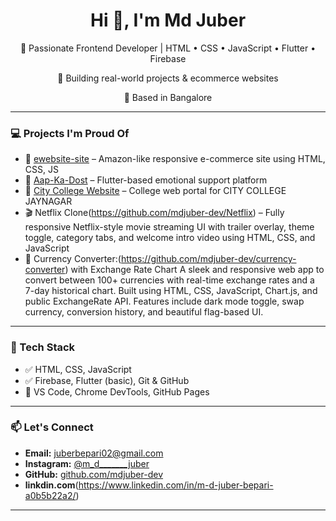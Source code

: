 <h1 align="center">Hi 👋, I'm Md Juber</h1>
<p align="center">🚀 Passionate Frontend Developer | HTML • CSS • JavaScript • Flutter • Firebase</p>
<p align="center">💼 Building real-world projects & ecommerce websites</p>
<p align="center">📍 Based in Bangalore</p>

---

### 💻 Projects I'm Proud Of

- 🛒 [ewebsite-site](https://github.com/mdjuber-dev/ewebsite-site) – Amazon-like responsive e-commerce site using HTML, CSS, JS  
- 💬 [Aap-Ka-Dost](https://github.com/mdjuber-dev/Aap-Ka-Dost) – Flutter-based emotional support platform  
- 🏫 [City College Website](https://github.com/mdjuber-dev/city-college-website) – College web portal for CITY COLLEGE JAYNAGAR
- 🎬 Netflix Clone(https://github.com/mdjuber-dev/Netflix) – Fully responsive Netflix-style movie streaming UI with trailer overlay, theme toggle, category tabs, and welcome intro video using HTML, CSS, and JavaScript
- 💱 Currency Converter:(https://github.com/mdjuber-dev/currency-converter) with Exchange Rate Chart A sleek and responsive web app to convert between 100+ currencies with real-time exchange rates and a 7-day historical chart. Built using HTML, CSS, JavaScript, Chart.js, and public ExchangeRate API. Features include dark mode toggle, swap currency, conversion history, and beautiful flag-based UI.
---

### 🔧 Tech Stack
- ✅ HTML, CSS, JavaScript  
- ✅ Firebase, Flutter (basic), Git & GitHub  
- 🧰 VS Code, Chrome DevTools, GitHub Pages

---

### 📫 Let's Connect
- **Email:** juberbepari02@gmail.com  
- **Instagram:** [@m_d_______juber](https://www.instagram.com/m_d_______juber/)  
- **GitHub:** [github.com/mdjuber-dev](https://github.com/mdjuber-dev)
- **linkdin.com**(https://www.linkedin.com/in/m-d-juber-bepari-a0b5b22a2/)

---
